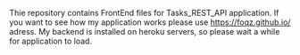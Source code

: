 Thie repository contains FrontEnd files for Tasks_REST_API application.
If you want to see how my application works please use https://foqz.github.io/ adress.
My backend is installed on heroku servers, so please wait a while for application to load.
